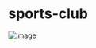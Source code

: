# sports-club
![image](https://github.com/niteazi/sports-club/assets/130102204/02b5473f-cca7-4ca0-8c07-6755905862ae)
